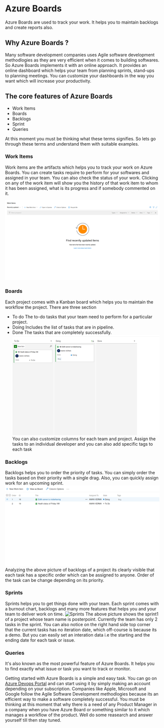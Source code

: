 # Azure Boards

Azure Boards are used to track your work. It helps you to maintain backlogs and create reports also.

## Why Azure Boards ?

Many software development companies uses Agile software development methodlogies as they are very efficient when it comes to building softwares. So Azure Boards implements it with an online approach. It provides an online dashboard which helps your team from planning sprints, stand-ups to planning meetings. You can customize your dashboards in the way you want which will increase your productivity.

## The core features of Azure Boards
- Work Items
- Boards
- Backlogs
- Sprint
- Queries

At this moment you must be thinking what these terms signifies. So lets go through these terms and understand them with suitable examples.

### Work Items
Work items are the artifacts which helps you to track your work on Azure Boards. You can create tasks require to perform for your softwares and assigned in your team. You can also check the status of your work. Clicking on any of the work item will show you the history of that work item to whom it has been assigned, what is its progress and if somebody commented on it.

![Work Items](./img/azure_work_items.png)


### Boards
Each project comes with a Kanban board which helps you to maintain the workflow the project. There are three section 
- To do
    The to-do tasks that your team need to perform for a particular project.
- Doing 
    Includes the list of tasks that are in pipeline.
- Done
    The tasks that are completely successfully. 
![Work Items](./img/azure_boards_boards.png)
You can also customize columns for each team and project. Assign the tasks to an individual developer and you can also add specific tags to each task


### Backlogs
Backlogs helps you to order the priority of tasks. You can simply order the tasks based on their priority with a single drag. Also, you can quickly assign work for an upcoming sprint.
![Backlogs](./img/azure_backlogs.png)
Analyzing the above picture of backlogs of a project its clearly visible that each task has a specific order which can be assigned to anyone. Order of the task can be change depending on its priority.


### Sprints
Sprints helps you to get things done with your team. Each sprint comes with a burnout chart, backlogs and many more features that helps you and your team to deliver work on time.
![Sprints](./img/azure_sprint.png)
The above picture shows the sprint1 of a project whose team name is posterpoint. Currently the team has only 2 tasks in the sprint. You can also notice on the right hand side top corner that the current tasks has no iteration date, which off-course is because its a demo. But you can easily set an interation data i.e the starting and the ending date for each task or issue.


### Queries
It's also known as the most powerful feature of Azure Boards. It helps you to find exactly what issue or task you want to track or monitor.

Getting started with Azure Boards is a simple and easy task. You can go on [Azure Devops Portal](https://dev.azure.com) and can start using it by simply making an account depending on your subscription. Companies like Apple, Microsoft and Google follow the Agile Software Development methodlogies because its an efficient way to make a software completely successful. You must be thinking at this moment that why there is a need of any Product Manager in a company when you have Azure Board or something similar to it which manages a workflow of the product. Well do some reasearch and answer yourself till then stay tuned.
